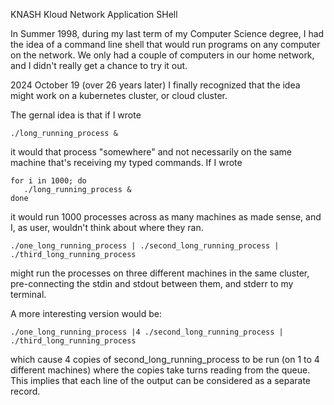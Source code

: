 KNASH  Kloud Network Application SHell

In Summer 1998, during my last term of my Computer Science degree, I had the idea of a command
line shell that would run programs on any computer on the network.   We only had a couple of
computers in our home network, and I didn't really get a chance to try it out.

2024 October 19 (over 26 years later) I finally recognized that the idea might work on a kubernetes cluster, or cloud cluster.

The gernal idea is that if I wrote
```
./long_running_process &
```
it would that process "somewhere" and not necessarily on the same machine that's receiving my
typed commands.  If I wrote
```
for i in 1000; do
   ./long_running_process &
done
```
it would run 1000 processes across as many machines as made sense, and I, as user, wouldn't think about where they ran.

```
./one_long_running_process | ./second_long_running_process | ./third_long_running_process
```
might run the processes on three different machines in the same cluster, pre-connecting the stdin and stdout between them, and stderr to my terminal.

A more interesting version would be:
```
./one_long_running_process |4 ./second_long_running_process | ./third_long_running_process
```
which cause 4 copies of second_long_running_process to be run (on 1 to 4 different machines)
where the copies take turns reading from the queue.  This implies that each line of the output can be considered as a separate record.
